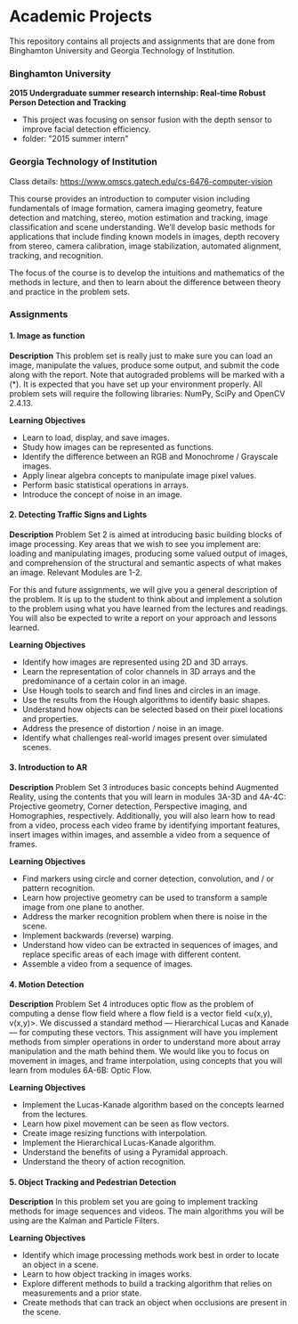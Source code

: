 # Academic Projects

This repository contains all projects and assignments that are done from Binghamton University and Georgia Technology of Institution. 

### Binghamton University
**2015 Undergraduate summer research internship: Real-time Robust Person Detection and Tracking**
- This project was focusing on sensor fusion with the depth sensor to improve facial detection efficiency.
- folder: "2015 summer intern"

### Georgia Technology of Institution

Class details: https://www.omscs.gatech.edu/cs-6476-computer-vision

This course provides an introduction to computer vision including fundamentals of image formation, camera imaging geometry, feature detection and matching, stereo, motion estimation and tracking, image classification and scene understanding. We’ll develop basic methods for applications that include finding known models in images, depth recovery from stereo, camera calibration, image stabilization, automated alignment, tracking, and recognition.

The focus of the course is to develop the intuitions and mathematics of the methods in lecture, and then to learn about the difference between theory and practice in the problem sets.

### Assignments ###
#### 1. Image as function ####

**Description**
This problem set is really just to make sure you can load an image, manipulate the values, produce some output, and submit the code along with the report.  Note that autograded problems will be marked with a (*).
It is expected that you have set up your environment properly. All problem sets will require the following libraries: NumPy, SciPy and OpenCV 2.4.13. 

**Learning Objectives**
- Learn to load, display, and save images.
- Study how images can be represented as functions.
- Identify the difference between an RGB and Monochrome / Grayscale images.
- Apply linear algebra concepts to manipulate image pixel values.
- Perform basic statistical operations in arrays.
- Introduce the concept of noise in an image.

#### 2. Detecting Traffic Signs and Lights ####

**Description**
Problem Set 2 is aimed at introducing basic building blocks of image processing.  Key areas that we wish to see you implement are: loading and manipulating images, producing some valued output of images, and comprehension of the structural and semantic aspects of what makes an image.  Relevant Modules are 1-2.

For this and future assignments, we will give you a general description of the problem.  It is up to the student to think about and implement a solution to the problem using what you have learned from the lectures and readings.  You will also be expected to write a report on your approach and lessons learned.

**Learning Objectives**
- Identify how images are represented using 2D and 3D arrays.
- Learn the representation of color channels in 3D arrays and the predominance of a certain color in an image.
- Use Hough tools to search and find lines and circles in an image.
- Use the results from the Hough algorithms to identify basic shapes.
- Understand how objects can be selected based on their pixel locations and properties.
- Address the presence of distortion / noise in an image.
- Identify what challenges real-world images present over simulated scenes.

#### 3. Introduction to AR ####
**Description**
Problem Set 3 introduces basic concepts behind Augmented Reality, using the contents that you will learn in
modules 3A-3D and 4A-4C: Projective geometry, Corner detection, Perspective imaging, and Homographies,
respectively.
Additionally, you will also learn how to read from a video, process each video frame by identifying important
features, insert images within images, and assemble a video from a sequence of frames.

**Learning Objectives**
- Find markers using circle and corner detection, convolution, and / or pattern recognition.
- Learn how projective geometry can be used to transform a sample image from one plane to another.
- Address the marker recognition problem when there is noise in the scene.
- Implement backwards (reverse) warping.
- Understand how video can be extracted in sequences of images, and replace specific areas of each
image with different content.
- Assemble a video from a sequence of images.

#### 4. Motion Detection ####
**Description**
Problem Set 4 introduces optic flow as the problem of computing a dense flow field where a flow field is a vector field <u(x,y), v(x,y)>. We discussed a standard method — Hierarchical Lucas and Kanade — for computing these vectors. This assignment will have you implement methods from simpler operations in order to understand more about array manipulation and the math behind them. We would like you to focus on movement in images, and frame interpolation, using concepts that you will learn from modules 6A-6B: Optic Flow.

**Learning Objectives**
- Implement the Lucas-Kanade algorithm based on the concepts learned from the lectures.
- Learn how pixel movement can be seen as flow vectors.
- Create image resizing functions with interpolation.
- Implement the Hierarchical Lucas-Kanade algorithm.
- Understand the benefits of using a Pyramidal approach.
- Understand the theory of action recognition.

#### 5. Object Tracking and Pedestrian Detection ####
**Description**
In this problem set you are going to implement tracking methods for image sequences and videos. The main algorithms you will be using are the Kalman and Particle Filters.

**Learning Objectives**
- Identify which image processing methods work best in order to locate an object in a scene.
- Learn to how object tracking in images works.
- Explore different methods to build a tracking algorithm that relies on measurements and a prior
state.
- Create methods that can track an object when occlusions are present in the scene.

